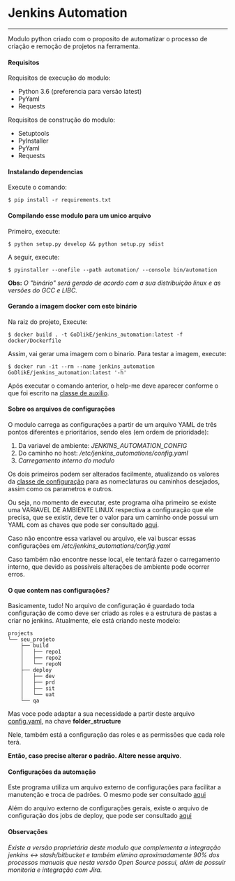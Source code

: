 # Jenkins Automation
---

Modulo python criado com o proposito de automatizar o processo de criação e remoção de projetos na ferramenta.

#### Requisitos

Requisitos de execução do modulo:
- Python 3.6 (preferencia para versão latest)
- PyYaml
- Requests

Requisitos de construção do modulo:
- Setuptools 
- PyInstaller
- PyYaml
- Requests

#### Instalando dependencias 

Execute o comando:

    $ pip install -r requirements.txt

#### Compilando esse modulo para um unico arquivo

Primeiro, execute:
    
    $ python setup.py develop && python setup.py sdist
    

A seguir, execute:

    $ pyinstaller --onefile --path automation/ --console bin/automation

**Obs:** *O "binário" será gerado de acordo com a sua distribuição linux e as versões do GCC e LIBC.* 

#### Gerando a imagem docker com este binário

Na raiz do projeto, Execute:

    $ docker build . -t GoDlikE/jenkins_automation:latest -f docker/Dockerfile

Assim, vai gerar uma imagem com o binario. Para testar a imagem, execute:

    $ docker run -it --rm --name jenkins_automation GoDlikE/jenkins_automation:latest '-h' 

Após executar o comando anterior, o help-me deve aparecer conforme o que foi escrito na [classe de auxilio](automation/Help.py).


#### Sobre os arquivos de configurações

O modulo carrega as configurações a partir de um arquivo YAML de três pontos diferentes e prioritários, sendo eles (em ordem de prioridade):
1) Da variavel de ambiente: *JENKINS_AUTOMATION_CONFIG*
2) Do caminho no host: */etc/jenkins_automations/config.yaml*
3) *Carregamento interno do modulo*

Os dois primeiros podem ser alterados facilmente, atualizando os valores da [classe de configuração](automation/Configurator.py) para as nomeclaturas ou caminhos desejados, assim como os parametros e outros.

Ou seja, no momento de executar, este programa olha primeiro se existe uma VARIAVEL DE AMBIENTE LINUX respectiva a
configuração que ele precisa, que se existir, deve ter o valor para um caminho onde possui um YAML com as chaves que
pode ser consultado [aqui](automation/resources/config.yaml).

Caso não encontre essa variavel ou arquivo, ele vai buscar
essas configurações em */etc/jenkins_automations/config.yaml*

Caso também não encontre nesse local, ele tentará fazer o
carregamento interno, que devido as possíveis alterações de ambiente pode ocorrer erros.

#### O que contem nas configurações?

Basicamente, tudo!
No arquivo de configuração é guardado toda configuração de como deve ser criado as roles e a estrutura de pastas a criar no jenkins. Atualmente, ele está criando neste modelo:

``` 
projects
└── seu_projeto
    ├── build
    │   ├── repo1
    │   ├── repo2
    │   └── repoN
    ├── deploy
    │   ├── dev
    │   ├── prd
    │   ├── sit
    │   └── uat
    └── qa
``` 

Mas voce pode adaptar a sua necessidade a partir deste arquivo [config.yaml](automation/resources/config.yaml), na chave **folder_structure**

Nele, também está a configuração das roles e as permissões que cada role terá.

**Então, caso precise alterar o padrão. Altere nesse arquivo**.

#### Configurações da automação

Este programa utiliza um arquivo externo de configurações para facilitar a manutenção e troca de padrões.
O mesmo pode ser consultado [aqui](automation/resources/config.yaml)

Além do arquivo externo de configurações gerais, existe o arquivo de configuração dos jobs de deploy,
que pode ser consultado [aqui](automation/resources/job_config.xml)

#### Observações
*Existe a versão proprietária deste modulo que complementa a integração jenkins <-> stash/bitbucket e também elimina aproximadamente 90% dos processos manuais que nesta versão Open Source possui, além de possuir monitoria e integração com Jira.*